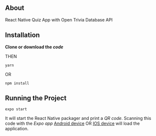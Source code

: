 ## About
React Native Quiz App with Open Trivia Database API

## Installation
**Clone or download the _code_** 

THEN

```
yarn
```

OR

```
npm install
```

## Running the Project

```
expo start
```

It will start the React Native packager and print a *QR code*. Scanning this code with the *Expo app* [Android device](https://play.google.com/store/apps/details?id=host.exp.exponent&hl=en) OR [IOS device](https://apps.apple.com/us/app/expo-client/id982107779) will load
the application.
